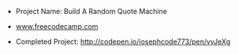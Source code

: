 * Project Name: Build A Random Quote Machine
- www.freecodecamp.com

- Completed Project:  http://codepen.io/josephcode773/pen/vyJeXg 